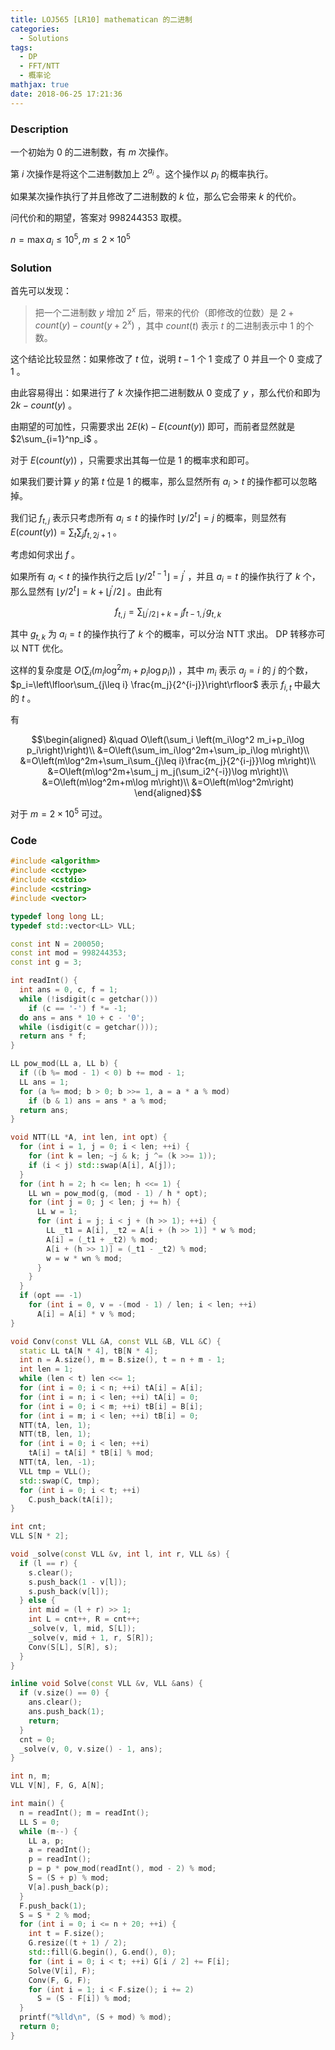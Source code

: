 ```yaml
---
title: LOJ565 [LR10] mathematican 的二进制
categories:
  - Solutions
tags:
  - DP
  - FFT/NTT
  - 概率论
mathjax: true
date: 2018-06-25 17:21:36
---
```


### Description

一个初始为 0 的二进制数，有 $m$ 次操作。

第 $i$ 次操作是将这个二进制数加上 $2^{a_i}$ 。这个操作以 $p_i$ 的概率执行。

如果某次操作执行了并且修改了二进制数的 $k$ 位，那么它会带来 $k$ 的代价。

问代价和的期望，答案对 $998244353$ 取模。

$n=\max a_i\leqslant10^5, m\leqslant2\times10^5$

<!--more-->

### Solution

首先可以发现：

> 把一个二进制数 $y$ 增加 $2^x$ 后，带来的代价（即修改的位数）是 $2+count(y)-count(y+2^x)$ ，其中 $count(t)$ 表示 $t$ 的二进制表示中 1 的个数。

这个结论比较显然：如果修改了 $t$ 位，说明 $t-1$ 个 1 变成了 0 并且一个 0 变成了 1 。

由此容易得出：如果进行了 $k$ 次操作把二进制数从 $0$ 变成了 $y$ ，那么代价和即为 $2k-count(y)$ 。

由期望的可加性，只需要求出 $2E(k)-E(count(y))$ 即可，而前者显然就是 $2\sum_{i=1}^np_i$ 。

对于 $E(count(y))$ ，只需要求出其每一位是 1 的概率求和即可。

如果我们要计算 $y$ 的第 $t$ 位是 1 的概率，那么显然所有 $a_i>t$ 的操作都可以忽略掉。

我们记 $f_{t, j}$ 表示只考虑所有 $a_i\leq t$ 的操作时 $\lfloor y/2^t\rfloor=j$ 的概率，则显然有 $E(count(y)) = \sum_t\sum_jf_{t,2j+1}$ 。

考虑如何求出 $f$ 。

如果所有 $a_i<t$ 的操作执行之后 $\lfloor y/2^{t-1}\rfloor=j^\prime$ ，并且 $a_i=t$ 的操作执行了 $k$ 个，那么显然有 $\lfloor y/2^t\rfloor=k+\lfloor j^\prime/2\rfloor$ 。由此有

$$f_{t,j}=\sum_{\lfloor j^\prime/2\rfloor+k=j}f_{t-1,j^\prime}g_{t,k}$$

其中 $g_{t,k}$ 为 $a_i=t$ 的操作执行了 $k$ 个的概率，可以分治 NTT 求出。 DP 转移亦可以 NTT 优化。

这样的复杂度是 $O(\sum_i \left(m_i\log^2 m_i+p_i\log p_i\right))$ ，其中 $m_i$ 表示 $a_j=i$ 的 $j$ 的个数，$p_i=\left\lfloor\sum_{j\leq i} \frac{m_j}{2^{i-j}}\right\rfloor$ 表示 $f_{i,t}$ 中最大的 $t$ 。

有

$$\begin{aligned}
&\quad O\left(\sum_i \left(m_i\log^2 m_i+p_i\log p_i\right)\right)\\
&=O\left(\sum_im_i\log^2m+\sum_ip_i\log m\right)\\
&=O\left(m\log^2m+\sum_i\sum_{j\leq i}\frac{m_j}{2^{i-j}}\log m\right)\\
&=O\left(m\log^2m+\sum_j m_j(\sum_i2^{-i})\log m\right)\\
&=O\left(m\log^2m+m\log m\right)\\
&=O\left(m\log^2m\right)
\end{aligned}$$

对于 $m=2\times10^5$ 可过。

### Code

```cpp
#include <algorithm>
#include <cctype>
#include <cstdio>
#include <cstring>
#include <vector>

typedef long long LL;
typedef std::vector<LL> VLL;

const int N = 200050;
const int mod = 998244353;
const int g = 3;

int readInt() {
  int ans = 0, c, f = 1;
  while (!isdigit(c = getchar()))
    if (c == '-') f *= -1;
  do ans = ans * 10 + c - '0';
  while (isdigit(c = getchar()));
  return ans * f;
}

LL pow_mod(LL a, LL b) {
  if ((b %= mod - 1) < 0) b += mod - 1;
  LL ans = 1;
  for (a %= mod; b > 0; b >>= 1, a = a * a % mod)
    if (b & 1) ans = ans * a % mod;
  return ans;
}

void NTT(LL *A, int len, int opt) {
  for (int i = 1, j = 0; i < len; ++i) {
    for (int k = len; ~j & k; j ^= (k >>= 1));
    if (i < j) std::swap(A[i], A[j]);
  }
  for (int h = 2; h <= len; h <<= 1) {
    LL wn = pow_mod(g, (mod - 1) / h * opt);
    for (int j = 0; j < len; j += h) {
      LL w = 1;
      for (int i = j; i < j + (h >> 1); ++i) {
        LL _t1 = A[i], _t2 = A[i + (h >> 1)] * w % mod;
        A[i] = (_t1 + _t2) % mod;
        A[i + (h >> 1)] = (_t1 - _t2) % mod;
        w = w * wn % mod;
      }
    }
  }
  if (opt == -1)
    for (int i = 0, v = -(mod - 1) / len; i < len; ++i)
      A[i] = A[i] * v % mod;
}

void Conv(const VLL &A, const VLL &B, VLL &C) {
  static LL tA[N * 4], tB[N * 4];
  int n = A.size(), m = B.size(), t = n + m - 1;
  int len = 1;
  while (len < t) len <<= 1;
  for (int i = 0; i < n; ++i) tA[i] = A[i];
  for (int i = n; i < len; ++i) tA[i] = 0;
  for (int i = 0; i < m; ++i) tB[i] = B[i];
  for (int i = m; i < len; ++i) tB[i] = 0;
  NTT(tA, len, 1);
  NTT(tB, len, 1);
  for (int i = 0; i < len; ++i)
    tA[i] = tA[i] * tB[i] % mod;
  NTT(tA, len, -1);
  VLL tmp = VLL();
  std::swap(C, tmp);
  for (int i = 0; i < t; ++i)
    C.push_back(tA[i]);
}

int cnt;
VLL S[N * 2];

void _solve(const VLL &v, int l, int r, VLL &s) {
  if (l == r) {
    s.clear();
    s.push_back(1 - v[l]);
    s.push_back(v[l]);
  } else {
    int mid = (l + r) >> 1;
    int L = cnt++, R = cnt++;
    _solve(v, l, mid, S[L]);
    _solve(v, mid + 1, r, S[R]);
    Conv(S[L], S[R], s);
  }
}

inline void Solve(const VLL &v, VLL &ans) {
  if (v.size() == 0) {
    ans.clear();
    ans.push_back(1);
    return;
  }
  cnt = 0;
  _solve(v, 0, v.size() - 1, ans);
}

int n, m;
VLL V[N], F, G, A[N];

int main() {
  n = readInt(); m = readInt();
  LL S = 0;
  while (m--) {
    LL a, p;
    a = readInt();
    p = readInt();
    p = p * pow_mod(readInt(), mod - 2) % mod;
    S = (S + p) % mod;
    V[a].push_back(p);
  }
  F.push_back(1);
  S = S * 2 % mod;
  for (int i = 0; i <= n + 20; ++i) {
    int t = F.size();
    G.resize((t + 1) / 2);
    std::fill(G.begin(), G.end(), 0);
    for (int i = 0; i < t; ++i) G[i / 2] += F[i];
    Solve(V[i], F);
    Conv(F, G, F);
    for (int i = 1; i < F.size(); i += 2)
      S = (S - F[i]) % mod;
  }
  printf("%lld\n", (S + mod) % mod);
  return 0;
}
```
